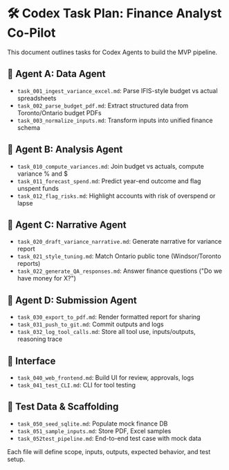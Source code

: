 # 🛠️ Codex Task Plan: Finance Analyst Co-Pilot

This document outlines tasks for Codex Agents to build the MVP pipeline.

## 🔹 Agent A: Data Agent
- `task_001_ingest_variance_excel.md`: Parse IFIS-style budget vs actual spreadsheets
- `task_002_parse_budget_pdf.md`: Extract structured data from Toronto/Ontario budget PDFs
- `task_003_normalize_inputs.md`: Transform inputs into unified finance schema

## 🔹 Agent B: Analysis Agent
- `task_010_compute_variances.md`: Join budget vs actuals, compute variance % and $
- `task_011_forecast_spend.md`: Predict year-end outcome and flag unspent funds
- `task_012_flag_risks.md`: Highlight accounts with risk of overspend or lapse

## 🔹 Agent C: Narrative Agent
- `task_020_draft_variance_narrative.md`: Generate narrative for variance report
- `task_021_style_tuning.md`: Match Ontario public tone (Windsor/Toronto reports)
- `task_022_generate_QA_responses.md`: Answer finance questions ("Do we have money for X?")

## 🔹 Agent D: Submission Agent
- `task_030_export_to_pdf.md`: Render formatted report for sharing
- `task_031_push_to_git.md`: Commit outputs and logs
- `task_032_log_tool_calls.md`: Store all tool use, inputs/outputs, reasoning trace

## 🔹 Interface
- `task_040_web_frontend.md`: Build UI for review, approvals, logs
- `task_041_test_CLI.md`: CLI for tool testing

## 🧪 Test Data & Scaffolding
- `task_050_seed_sqlite.md`: Populate mock finance DB
- `task_051_sample_inputs.md`: Store PDF, Excel samples
- `task_052test_pipeline.md`: End-to-end test case with mock data

Each file will define scope, inputs, outputs, expected behavior, and test setup.